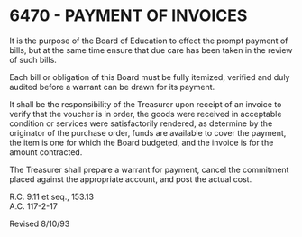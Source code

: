 6470 - PAYMENT OF INVOICES
==========================

It is the purpose of the Board of Education to effect the prompt payment
of bills, but at the same time ensure that due care has been taken in
the review of such bills.

Each bill or obligation of this Board must be fully itemized, verified
and duly audited before a warrant can be drawn for its payment.

It shall be the responsibility of the Treasurer upon receipt of an
invoice to verify that the voucher is in order, the goods were received
in acceptable condition or services were satisfactorily rendered, as
determine by the originator of the purchase order, funds are available
to cover the payment, the item is one for which the Board budgeted, and
the invoice is for the amount contracted.

The Treasurer shall prepare a warrant for payment, cancel the commitment
placed against the appropriate account, and post the actual cost.

R.C. 9.11 et seq., 153.13\
 A.C. 117-2-17

Revised 8/10/93
